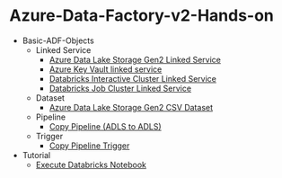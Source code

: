 # Azure-Data-Factory-v2-Hands-on
* Basic-ADF-Objects
    - Linked Service
        - [Azure Data Lake Storage Gen2 Linked Service](Basic-ADF-Objects#Azure-Data-Lake-Storage-Gen2-Linked-Service) 
        - [Azure Key Vault linked service](Basic-ADF-Objects#Azure-Key-Vault-linked-service)
        - [Databricks Interactive Cluster Linked Service](Basic-ADF-Objects#Databricks-Interactive-Cluster-Linked-Service)
        - [Databricks Job Cluster Linked Service](Basic-ADF-Objects#Databricks-Job-Cluster-Linked-Service)
    - Dataset
        - [Azure Data Lake Storage Gen2 CSV Dataset](Basic-ADF-Objects#Azure-Data-Lake-Storage-Gen2-CSV-Dataset) 
    - Pipeline
        - [Copy Pipeline (ADLS to ADLS)](Basic-ADF-Objects#Copy-Pipeline-(ADLS-to-ADLS)) 
    - Trigger
        - [Copy Pipeline Trigger](Basic-ADF-Objects#Copy-Pipeline-Trigger)
* Tutorial
    - [Execute Databricks Notebook](tutorial/execute-databricks-notebook)
